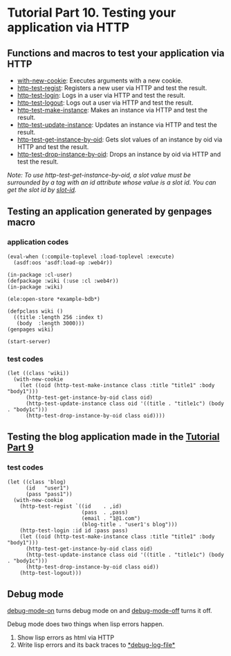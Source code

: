 Tutorial Part 10. Testing your application via HTTP
====================================================

Functions and macros to test your application via HTTP
-------------------------------------------------------
- [with-new-cookie](http://web4r.org/en/api#with-new-cookie): Executes arguments with a new cookie.
- [http-test-regist](http://web4r.org/en/api#http-test-regist): Registers a new user via HTTP and test the result.
- [http-test-login](http://web4r.org/en/api#http-test-login): Logs in a user via HTTP and test the result.
- [http-test-logout](http://web4r.org/en/api#http-test-logout): Logs out a user via HTTP and test the result.
- [http-test-make-instance](http://web4r.org/en/api#http-test-make-instance): Makes an instance via HTTP and test the result.
- [http-test-update-instance](http://web4r.org/en/api#http-test-update-instance): Updates an instance via HTTP and test the result.
- [http-test-get-instance-by-oid](http://web4r.org/en/api#http-test-get-instance-by-oid): Gets slot values of an instance by oid via HTTP and test the result.
- [http-test-drop-instance-by-oid](http://web4r.org/en/api#http-test-drop-instance-by-oid): Drops an instance by oid via HTTP and test the result.

*Note: To use http-test-get-instance-by-oid, a slot value must be surrounded by a tag with an id attribute whose value is a slot id. You can get the slot id by [slot-id](http://web4r.org/en/api#slot-id).*

Testing an application generated by genpages macro
---------------------------------------------------

### application codes

    (eval-when (:compile-toplevel :load-toplevel :execute)
      (asdf:oos 'asdf:load-op :web4r))
    
    (in-package :cl-user)
    (defpackage :wiki (:use :cl :web4r))
    (in-package :wiki)
    
    (ele:open-store *example-bdb*)
    
    (defpclass wiki ()
      ((title :length 256 :index t)
       (body  :length 3000)))
    (genpages wiki)
    
    (start-server)

### test codes

    (let ((class 'wiki))
      (with-new-cookie
        (let ((oid (http-test-make-instance class :title "title1" :body "body1")))
          (http-test-get-instance-by-oid class oid)
          (http-test-update-instance class oid '((title . "title1c") (body . "body1c")))
          (http-test-drop-instance-by-oid class oid))))

Testing the blog application made in the [Tutorial Part 9](http://web4r.org/en/tutorial9)
------------------------------------------------------------------------------------------

### test codes

    (let ((class 'blog)
          (id   "user1")
          (pass "pass1"))
      (with-new-cookie
        (http-test-regist `((id    . ,id)
                            (pass  . ,pass)
                            (email . "1@1.com")
                            (blog-title . "user1's blog")))
        (http-test-login :id id :pass pass)
        (let ((oid (http-test-make-instance class :title "title1" :body "body1")))
          (http-test-get-instance-by-oid class oid)
          (http-test-update-instance class oid '((title . "title1c") (body . "body1c")))
          (http-test-drop-instance-by-oid class oid))
        (http-test-logout)))

Debug mode
-----------
[debug-mode-on](http://web4r.org/en/api#debug-mode-on) turns debug mode on and [debug-mode-off](http://web4r.org/en/api#debug-mode-off) turns it off.  

Debug mode does two things when lisp errors happen.

1. Show lisp errors as html via HTTP
2. Write lisp errors and its back traces to [\*debug-log-file\*](http://web4r.org/en/api#*debug-log-file*)
